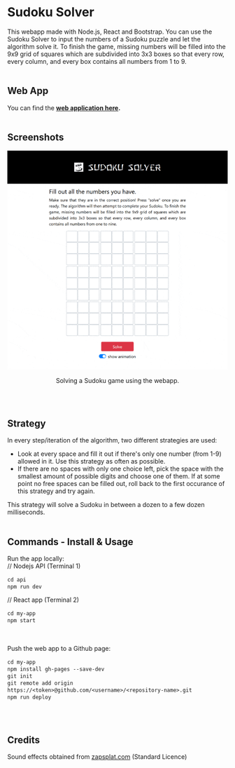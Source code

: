 # Sudoku Solver
This webapp made with Node.js, React and Bootstrap. You can use the Sudoku Solver to input the numbers of a Sudoku puzzle and let the algorithm solve it. To finish the game, missing numbers will be filled into the 9x9 grid of squares which are subdivided into 3x3 boxes so that every row, every column, and every box contains all numbers from 1 to 9.
<br><br>

## Web App ##
You can find the <b><a href="https://gh28942.github.io/sudoku-solver/">web application here</a>.</b>
<br><br>

<!--## Video Demo ##
<p align="center">
	<a href="https://www.youtube.com/watch?v=P0FcoEb87cU" target="_blank" rel="noopener noreferrer">
		<img src="scr/yt-thumb.jpg" alt="Watch the video" width="60%" height="60%">
	</a>
</p>-->
											  
## Screenshots ##
<p align="center">
  <img src="scr/sudoku-1_crop_compressed.gif">
</p>
<p align="center">Solving a Sudoku game using the webapp.</p>
<br><br>

## Strategy ##
In every step/iteration of the algorithm, two different strategies are used:
<ul>
<li>Look at every space and fill it out if there's only one number (from 1-9) allowed in it. Use this strategy as often as possible.</li>

<li>If there are no spaces with only one choice left, pick the space with the smallest amount of possible digits and choose one of them. If at some point no free spaces can be filled out, roll back to the first occurance of this strategy and try again.</li>
</ul>
This strategy will solve a Sudoku in between a dozen to a few dozen milliseconds.
<br><br>

## Commands - Install & Usage ##
Run the app locally:<br>
// Nodejs API (Terminal 1) 
```
cd api
npm run dev
```
// React app (Terminal 2)
```
cd my-app
npm start
```
<br><br>
Push the web app to a Github page:
```
cd my-app
npm install gh-pages --save-dev
git init
git remote add origin https://<token>@github.com/<username>/<repository-name>.git
npm run deploy
```
<br><br>

## Credits ##
Sound effects obtained from <a href="https://zapsplat.com">zapsplat.com</a> (Standard Licence)<br>




